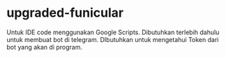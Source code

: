 # upgraded-funicular
Untuk IDE code menggunakan Google Scripts.
Dibutuhkan terlebih dahulu untuk membuat bot di telegram.
DIbutuhkan untuk mengetahui Token dari bot yang akan di program.
